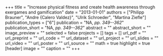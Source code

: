 +++
title = "Increase physical fitness and create health awareness through exergames and gamification"
date = "2013-01-01"
authors = ["Philipp Brauner", "Andre {Calero Valdez}", "Ulrik Schroeder", "Martina Ziefle"]
publication_types = ["6"]
publication = "NA, _pp. 349--362_"
publication_short = "NA, _pp. 349--362_"
abstract = ""
abstract_short = ""
image_preview = ""
selected = false
projects = []
tags = []
url_pdf = ""
url_preprint = ""
url_code = ""
url_dataset = ""
url_project = ""
url_slides = ""
url_video = ""
url_poster = ""
url_source = ""
math = true
highlight = true
[header]
image = ""
caption = ""
+++
